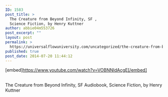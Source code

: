 ```yaml
---
ID: 1583
post_title: >
  The Creature from Beyond Infinity, SF ,
  Science Fiction, by Henry Kuttner
author: abbie04m553726
post_excerpt: ""
layout: post
permalink: >
  https://universalflowuniversity.com/uncategorized/the-creature-from-beyond-infinity-sf-science-fiction-by-henry-kuttner/
published: true
post_date: 2014-07-20 11:44:12
---
```

[embed]https://www.youtube.com/watch?v=VOBNNIdAcgE[/embed]</br></br>
<p>The Creature from Beyond Infinity, SF Audiobook, Science Fiction, by Henry Kuttner</p>